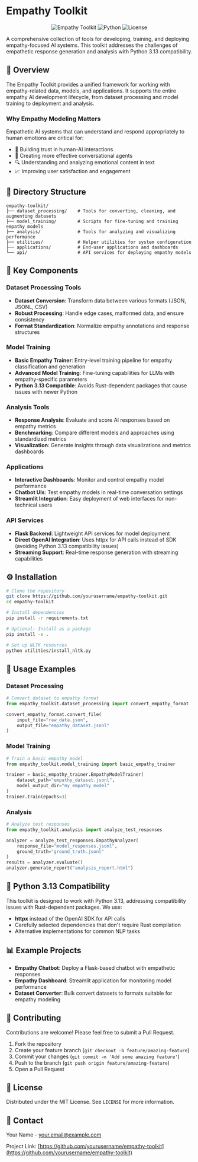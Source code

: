 # Empathy Toolkit

<div align="center">

![Empathy Toolkit](https://img.shields.io/badge/Empathy-Toolkit-brightgreen)
![Python](https://img.shields.io/badge/Python-3.13_Compatible-blue)
![License](https://img.shields.io/badge/License-MIT-yellow)

</div>

A comprehensive collection of tools for developing, training, and deploying empathy-focused AI systems. This toolkit addresses the challenges of empathetic response generation and analysis with Python 3.13 compatibility.

## 🧠 Overview

The Empathy Toolkit provides a unified framework for working with empathy-related data, models, and applications. It supports the entire empathy AI development lifecycle, from dataset processing and model training to deployment and analysis.

### Why Empathy Modeling Matters

Empathetic AI systems that can understand and respond appropriately to human emotions are critical for:
- 🤝 Building trust in human-AI interactions
- 🎯 Creating more effective conversational agents
- 🔍 Understanding and analyzing emotional content in text
- 📈 Improving user satisfaction and engagement

## 📁 Directory Structure

```
empathy-toolkit/
├── dataset_processing/    # Tools for converting, cleaning, and augmenting datasets
├── model_training/        # Scripts for fine-tuning and training empathy models
├── analysis/              # Tools for analyzing and visualizing performance
├── utilities/             # Helper utilities for system configuration
├── applications/          # End-user applications and dashboards
└── api/                   # API services for deploying empathy models
```

## 🚀 Key Components

### Dataset Processing Tools
- **Dataset Conversion**: Transform data between various formats (JSON, JSONL, CSV)
- **Robust Processing**: Handle edge cases, malformed data, and ensure consistency
- **Format Standardization**: Normalize empathy annotations and response structures

### Model Training
- **Basic Empathy Trainer**: Entry-level training pipeline for empathy classification and generation
- **Advanced Model Training**: Fine-tuning capabilities for LLMs with empathy-specific parameters
- **Python 3.13 Compatible**: Avoids Rust-dependent packages that cause issues with newer Python

### Analysis Tools
- **Response Analysis**: Evaluate and score AI responses based on empathy metrics
- **Benchmarking**: Compare different models and approaches using standardized metrics
- **Visualization**: Generate insights through data visualizations and metrics dashboards

### Applications
- **Interactive Dashboards**: Monitor and control empathy model performance
- **Chatbot UIs**: Test empathy models in real-time conversation settings
- **Streamlit Integration**: Easy deployment of web interfaces for non-technical users

### API Services
- **Flask Backend**: Lightweight API services for model deployment
- **Direct OpenAI Integration**: Uses httpx for API calls instead of SDK (avoiding Python 3.13 compatibility issues)
- **Streaming Support**: Real-time response generation with streaming capabilities

## ⚙️ Installation

```bash
# Clone the repository
git clone https://github.com/yourusername/empathy-toolkit.git
cd empathy-toolkit

# Install dependencies
pip install -r requirements.txt

# Optional: Install as a package
pip install -e .

# Set up NLTK resources
python utilities/install_nltk.py
```

## 🔧 Usage Examples

### Dataset Processing
```python
# Convert dataset to empathy format
from empathy_toolkit.dataset_processing import convert_empathy_format

convert_empathy_format.convert_file(
    input_file="raw_data.json", 
    output_file="empathy_dataset.jsonl"
)
```

### Model Training
```python
# Train a basic empathy model
from empathy_toolkit.model_training import basic_empathy_trainer

trainer = basic_empathy_trainer.EmpathyModelTrainer(
    dataset_path="empathy_dataset.jsonl",
    model_output_dir="my_empathy_model"
)
trainer.train(epochs=3)
```

### Analysis
```python
# Analyze test responses
from empathy_toolkit.analysis import analyze_test_responses

analyzer = analyze_test_responses.EmpathyAnalyzer(
    response_file="model_responses.jsonl",
    ground_truth="ground_truth.jsonl"
)
results = analyzer.evaluate()
analyzer.generate_report("analysis_report.html")
```

## 🧪 Python 3.13 Compatibility

This toolkit is designed to work with Python 3.13, addressing compatibility issues with Rust-dependent packages. We use:

- **httpx** instead of the OpenAI SDK for API calls
- Carefully selected dependencies that don't require Rust compilation
- Alternative implementations for common NLP tasks

## 📊 Example Projects

- **Empathy Chatbot**: Deploy a Flask-based chatbot with empathetic responses
- **Empathy Dashboard**: Streamlit application for monitoring model performance
- **Dataset Converter**: Bulk convert datasets to formats suitable for empathy modeling

## 🤝 Contributing

Contributions are welcome! Please feel free to submit a Pull Request.

1. Fork the repository
2. Create your feature branch (`git checkout -b feature/amazing-feature`)
3. Commit your changes (`git commit -m 'Add some amazing feature'`)
4. Push to the branch (`git push origin feature/amazing-feature`)
5. Open a Pull Request

## 📜 License

Distributed under the MIT License. See `LICENSE` for more information.

## 📧 Contact

Your Name - your.email@example.com

Project Link: [https://github.com/yourusername/empathy-toolkit](https://github.com/yourusername/empathy-toolkit)

